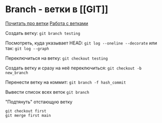 # Branch - ветки в [[GIT]]

[Почитать про ветки](https://git-scm.com/book/ru/v2/%D0%92%D0%B5%D1%82%D0%B2%D0%BB%D0%B5%D0%BD%D0%B8%D0%B5-%D0%B2-Git-%D0%9E-%D0%B2%D0%B5%D1%82%D0%B2%D0%BB%D0%B5%D0%BD%D0%B8%D0%B8-%D0%B2-%D0%B4%D0%B2%D1%83%D1%85-%D1%81%D0%BB%D0%BE%D0%B2%D0%B0%D1%85)
[Работа с ветками](https://github.com/rsajob/docs/wiki/%5Bgit%5D-%D0%A0%D0%B0%D0%B1%D0%BE%D1%82%D0%B0-%D1%81-%D0%B2%D0%B5%D1%82%D0%BA%D0%B0%D0%BC%D0%B8)

Создать ветку:
`git branch testing`

Посмотреть, куда указывает HEAD:
`git log --oneline --decorate`
или так:
`git log --graph`

Переключиться на ветку:
`git checkout testing`

Создать ветку и сразу на неё переключиться:
`git checkout -b new_branch`

Перенести ветку на коммит:
`git branch -f hash_commit`

Вывести список всех веток
`git branch`

"Подтянуть" отстающую ветку
```
git checkout first
git merge first main
```